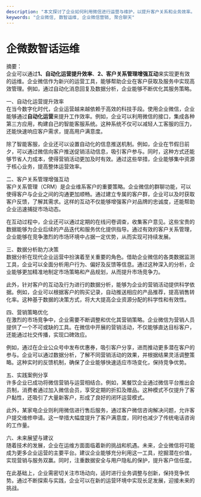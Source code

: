 ```yaml
---
description: "本文探讨了企业如何利用微信进行运营与维护，以提升客户关系和业务效率。"
keywords: "企业微信, 数智运维, 企业微信营销, 聚合聊天"
---
```

# 企微数智话运维

摘要：  
企业可以通过**1、自动化运营提升效率**、**2、客户关系管理增强互动**来实现更有效的运维。企业微信作为新兴的运营工具，能够帮助企业在客户获取及服务中实现高效管理。例如，通过自动化消息回复及数据分析，企业能够不断优化其服务策略。  

一、自动化运营提升效率  
在当今数字化时代，企业运营越来越依赖于高效的科技手段。使用企业微信，企业能够通过**自动化运营**来提升工作效率。例如，企业可以利用微信的接口，集成各种第三方应用，构建自己的智能客服系统。这种系统不仅可以减轻人工客服的压力，还能快速响应客户需求，提高用户满意度。  

除了智能客服，企业还可以设置自动化的信息推送机制。例如，企业在节假日前夕，可以通过微信向客户推送促销活动信息，吸引客户参与。同时，这种方式还能够节省人力成本，使得营销活动更加及时有效。通过这些举措，企业能够集中资源于核心业务，提高整体运营效率。  

二、客户关系管理增强互动  
客户关系管理（CRM）是企业维系客户的重要策略。企业微信的群聊功能，可以使得客户与企业之间的沟通更加顺畅。通过建立专属的客户群，企业可以及时获取客户反馈，了解其需求。这样的互动不仅能够增强客户对品牌的忠诚度，还能帮助企业迅速捕捉市场动态。  

在互动过程中，企业还可以通过定期的在线问卷调查，收集客户意见。这些宝贵的数据能够为企业后续的产品迭代和服务优化提供指导。通过有效的客户关系管理，企业能够在竞争激烈的市场环境中占据一定优势，从而实现可持续发展。  

三、数据分析助力决策  
数据分析在现代企业运营中扮演着至关重要的角色。借助企业微信的各类数据监测工具，企业可以全面分析用户行为、偏好及反馈等信息。通过这种深入的分析，企业能够更加精准地制定市场策略和产品规划，从而提升市场竞争力。  

此外，针对客户的互动及行为进行的数据分析，能够为企业的营销活动提供科学依据。例如，企业可以根据客户的购买记录，自动推送相应的产品推荐，提高销售转化率。这种基于数据的决策方式，将大大提高企业资源分配的科学性和有效性。  

四、营销策略优化  
在激烈的市场竞争中，企业需要不断调整和优化其营销策略。企业微信为营销人员提供了一个不可或缺的工具。在微信中开展的营销活动，不仅能够直达目标客户，还能通过社交传播，实现口碑效应。  

例如，通过在企业公众号中发布优惠券，吸引客户分享，进而推动更多潜在客户的参与。企业可以通过数据分析，了解不同营销活动的效果，并根据结果灵活调整策略。这种实时的反馈机制，确保了企业能够快速适应市场变化，保持竞争优势。  

五、实践案例分享  
许多企业已成功将微信营销与运营相结合。例如，某餐饮企业通过微信平台推出会员制，消费者通过加入微信会员，享受定期的折扣及赠品。这种模式不仅提升了客户黏性，还吸引了大量新客户，形成了良好的闭环运营模式。  

此外，某家电企业则利用微信进行售后服务，通过客户微信咨询解决问题，允许客户提交维修申请。这一举措大幅度提升了客户满意度，同时也减少了传统电话咨询的工作量。  

六、未来展望与建议  
随着技术的发展，企业在运维方面面临着新的挑战和机遇。未来，企业微信将可能成为更多企业运营的主要平台。建议企业能够充分利用这一工具，挖掘潜在价值，实现营销与服务双赢。同时，注重数据安全与用户隐私的保护，提升客户信任度。  

在此基础上，企业需密切关注市场动向，适时进行业务调整与创新，保持竞争优势。通过不断探索与实践，企业可以在新的运营环境中实现长足发展，迎接未来的挑战。
